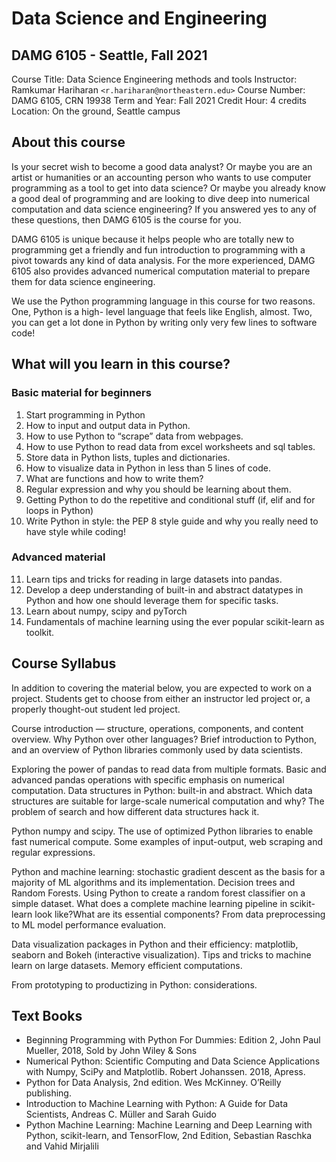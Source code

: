 # Data Science and Engineering
## DAMG 6105 - Seattle, Fall 2021
Course Title: Data Science Engineering methods and tools
Instructor: Ramkumar Hariharan `<r.hariharan@northeastern.edu>`
Course Number: DAMG 6105, CRN 19938
Term and Year: Fall 2021
Credit Hour: 4 credits
Location: On the ground, Seattle campus

## About this course
Is your secret wish to become a good data analyst? Or maybe you are an artist or humanities or an accounting person who wants to use computer programming as a tool to get into data science? Or maybe you already know a good deal of programming and are looking to dive deep into numerical computation and data science engineering? If you answered yes to any of these questions, then DAMG 6105 is the course for you.  

DAMG 6105 is unique because it helps people who are totally new to programming get a friendly and fun introduction to programming with a pivot towards any kind of data analysis. For the more experienced, DAMG 6105 also provides advanced numerical computation material to prepare them for data science engineering.  

We use the Python programming language in this course for two reasons. One, Python is a high- level language that feels like English, almost. Two, you can get a lot done in Python by writing only very few lines to software code!

## What will you learn in this course?
### Basic material for beginners
1. Start programming in Python
2. How to input and output data in Python.
3. How to use Python to “scrape” data from webpages.
4. How to use Python to read data from excel worksheets and sql tables.
5. Store data in Python lists, tuples and dictionaries.
6. How to visualize data in Python in less than 5 lines of code.
7. What are functions and how to write them?
8. Regular expression and why you should be learning about them.
9. Getting Python to do the repetitive and conditional stuff (if, elif and for loops in Python)
10. Write Python in style: the PEP 8 style guide and why you really need to have style while coding!
### Advanced material
11. Learn tips and tricks for reading in large datasets into pandas.
12. Develop a deep understanding of built-in and abstract datatypes in Python and how one should leverage them for specific tasks.
13. Learn about numpy, scipy and pyTorch
14. Fundamentals of machine learning using the ever popular scikit-learn as toolkit.

## Course Syllabus
In addition to covering the material below, you are expected to work on a project. Students get to choose from either an instructor led project or, a properly thought-out student led project.  

Course introduction — structure, operations, components, and content overview. Why Python over other languages? Brief introduction to Python, and an overview of Python libraries commonly used by data scientists.  

Exploring the power of pandas to read data from multiple formats. Basic and advanced pandas operations with specific emphasis on numerical computation.
Data structures in Python: built-in and abstract. Which data structures are suitable for large-scale numerical computation and why? The problem of search and how different data structures hack it.  

Python numpy and scipy. The use of optimized Python libraries to enable fast numerical compute. Some examples of input-output, web scraping and regular expressions.    

Python and machine learning: stochastic gradient descent as the basis for a majority of ML algorithms and its implementation. Decision trees and Random Forests. Using Python to create a random forest classifier on a simple dataset. What does a complete machine learning pipeline in scikit-learn look like?What are its essential components? From data preprocessing to ML model performance evaluation.

Data visualization packages in Python and their efficiency: matplotlib, seaborn and Bokeh (interactive visualization). Tips and tricks to machine learn on large datasets. Memory efficient computations.  

From prototyping to productizing in Python: considerations.


## Text Books
- Beginning Programming with Python For Dummies: Edition 2, John Paul Mueller, 2018, Sold by John Wiley & Sons
- Numerical Python: Scientific Computing and Data Science Applications with Numpy, SciPy and Matplotlib. Robert Johanssen. 2018, Apress.
- Python for Data Analysis, 2nd edition. Wes McKinney. O’Reilly publishing.
- Introduction to Machine Learning with Python: A Guide for Data Scientists, Andreas C. Müller and Sarah Guido
- Python Machine Learning: Machine Learning and Deep Learning with Python, scikit-learn, and TensorFlow, 2nd Edition, Sebastian Raschka and Vahid Mirjalili
